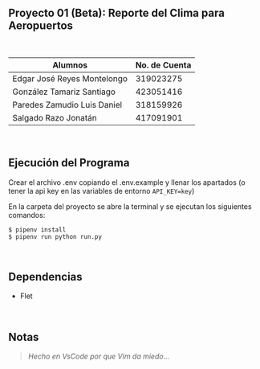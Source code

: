 ## Proyecto 01 (Beta): Reporte del Clima para Aeropuertos

<br>

| Alumnos                     | No. de Cuenta |
| --------------------------- | ------------- |
| Edgar José Reyes Montelongo | 319023275     |  
| González Tamariz Santiago   | 423051416     |
| Paredes Zamudio Luis Daniel | 318159926     |
| Salgado Razo Jonatán        | 417091901     |

<br>

## Ejecución del Programa

Crear el archivo .env copiando el .env.example y llenar los apartados
(o tener la api key en las variables de entorno `API_KEY=key`)

En la carpeta del proyecto se abre la terminal y se ejecutan los siguientes comandos:

```
$ pipenv install
$ pipenv run python run.py
```


<br>

## Dependencias

- Flet

<br>

## Notas


> _Hecho en VsCode por que Vim da miedo..._

